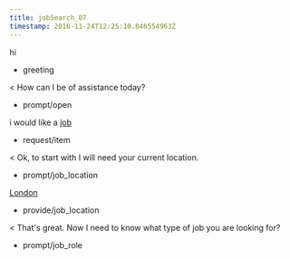 ```yaml
---
title: jobSearch_07
timestamp: 2016-11-24T12:25:10.846554963Z
---
```


hi
* greeting

< How can I be of assistance today?
* prompt/open

i would like a [job](item_type)
* request/item

< Ok, to start with I will need your current location.
* prompt/job_location

[London](location)
* provide/job_location

< That's great. Now I need to know what type of job you are looking for?
* prompt/job_role
